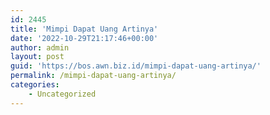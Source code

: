 ```yaml
---
id: 2445
title: 'Mimpi Dapat Uang Artinya'
date: '2022-10-29T21:17:46+00:00'
author: admin
layout: post
guid: 'https://bos.awn.biz.id/mimpi-dapat-uang-artinya/'
permalink: /mimpi-dapat-uang-artinya/
categories:
    - Uncategorized
---
```


